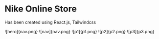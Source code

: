 # Nike Online Store

Has been created using React.js, Tailwindcss

![hero]{nav.png}
![nav]{nav.png}
![p1]{p1.png}
![p2]{p2.png}
![p3]{p3.png}

